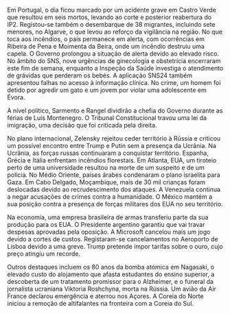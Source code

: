 Em Portugal, o dia ficou marcado por um acidente grave em Castro Verde que resultou em seis mortos, levando ao corte e posterior reabertura do IP2. Registou-se também o desembarque de 38 migrantes, incluindo sete menores, no Algarve, o que levou ao reforço da vigilância na região. No que toca aos incêndios, o país permanece em alerta, com ocorrências em Ribeira de Pena e Moimenta da Beira, onde um incêndio destruiu uma capela. O Governo prolongou a situação de alerta devido ao elevado risco. No âmbito do SNS, nove urgências de ginecologia e obstetrícia encerraram este fim de semana, enquanto a Inspeção da Saúde investiga o atendimento de grávidas que perderam os bebés. A aplicação SNS24 também apresentou falhas no acesso à informação clínica. No crime, um homem foi detido por agredir um gato e um jovem por violar uma adolescente em Évora.

A nível político, Sarmento e Rangel dividirão a chefia do Governo durante as férias de Luís Montenegro. O Tribunal Constitucional travou uma lei da imigração, uma decisão que foi criticada pela direita.

No plano internacional, Zelensky rejeitou ceder território à Rússia e criticou um possível encontro entre Trump e Putin sem a presença da Ucrânia. Na Ucrânia, as forças russas continuaram a conquistar território. Espanha, Grécia e Itália enfrentam incêndios florestais. Em Atlanta, EUA, um tiroteio perto de uma universidade resultou na morte de um suspeito e de um polícia. No Médio Oriente, países árabes condenaram o plano israelita para Gaza. Em Cabo Delgado, Moçambique, mais de 30 mil crianças foram deslocadas devido ao recrudescimento dos ataques. A Venezuela continua a negar acusações de crimes contra a humanidade. O México mantém a sua posição contra a presença de forças militares dos EUA no seu território.

Na economia, uma empresa brasileira de armas transferiu parte da sua produção para os EUA. O Presidente argentino garantiu que vai travar despesas aprovadas pela oposição. A Microsoft cancelou mais um jogo devido a cortes de custos. Registaram-se cancelamentos no Aeroporto de Lisboa devido a uma greve. Trump pretende impor tarifas sobre o ouro, cujo preço atingiu um recorde.

Outros destaques incluem os 80 anos da bomba atómica em Nagasaki, o elevado custo do alojamento que afasta estudantes do ensino superior, a descoberta de um tratamento promissor para o Alzheimer, e o funeral da jornalista ucraniana Viktoria Roshchyna, morta na Rússia. Um avião da Air France declarou emergência e aterrou nos Açores. A Coreia do Norte iniciou a remoção de altifalantes na fronteira com a Coreia do Sul.